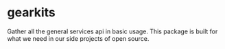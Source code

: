 # gearkits

Gather all the general services api in basic usage. This package is built for what we need in our side projects of open source.
